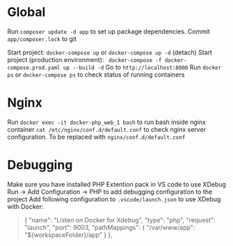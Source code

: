 # Global
Run `composer update -d app` to set up package dependencies.
Commit `app/composer.lock` to git

Start project: `docker-compose up` or `docker-compose up -d` (detach)
Start project (production environment): ` docker-compose -f docker-compose.prod.yaml up --build -d`
Go to `http://localhost:8000`
Run `docker ps` or `docker-compose ps` to check status of running containers

# Nginx
Run `docker exec -it docker-php_web_1 bash` to run bash inside nginx container
`cat /etc/nginx/conf.d/default.conf` to check nginx server configuration. To be replaced with `nginx/conf.d/default.conf`

# Debugging
Make sure you have installed PHP Extention pack in VS code to use XDebug
Run -> Add Configuration -> PHP to add debugging configuration to the project
Add following configuration to `.vscode/launch.json` to use XDebug with Docker:
>   {
>       "name": "Listen on Docker for Xdebug",
>       "type": "php",
>       "request": "launch",
>       "port": 9003,
>       "pathMappings": {
>           "/var/www/app": "${workspaceFolder}/app"
>       }
>   },